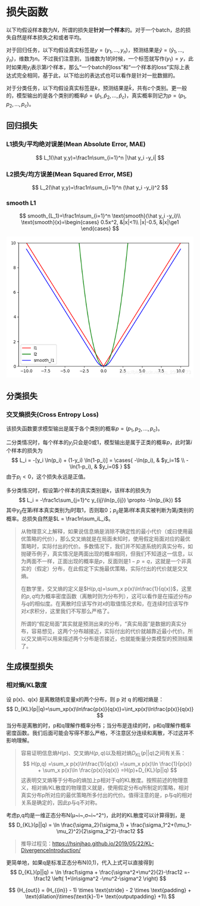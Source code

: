 # 损失函数

以下均假设样本数为$N$，所谓的损失是**针对一个样本**的。对于一个batch，总的损失自然是样本损失之和或者平均。

对于回归任务，以下均假设真实标签是$y=(y_1,...,y_n)$，预测结果是$\hat y=(\hat y_1,...,\hat y_n)$，维数为$n$。不过我们注意到，当维数为$1$的时候，一个标签就写作$(y_1)=y$，此时如果用$y_i$表示第$i$个样本，那么“一个batch的loss”和“一个样本的loss”实际上表达式完全相同，基于此，以下给出的表达式也可以看作是针对一批数据的。

对于分类任务，以下均假设真实标签是$k$，预测结果是$\hat k$，共有$c$个类别。更一般的，模型输出的是各个类别的概率$\hat p=(\hat p_1,\hat p_2,...,\hat p_c)$，真实概率则记为$p=(p_1,p_2,...,p_c)$。

## 回归损失

### L1损失/平均绝对误差(Mean Absolute Error, MAE)

$$
L_1(\hat y,y)=\frac1n\sum_{i=1}^n |\hat y_i -y_i|
$$



### L2损失/均方误差(Mean Squared Error, MSE)

$$
L_2(\hat y,y)=\frac1n\sum_{i=1}^n (\hat y_i -y_i)^2
$$

### smooth L1

$$
smooth_{L_1}=\frac1n\sum_{i=1}^n \text{smooth}(\hat y_i -y_i)\\
\text{smooth}(x)=\begin{cases}
0.5x^2, &|x|<1\\
|x|-0.5, &|x|\ge1
\end{cases}
$$

![img](img/v2-4edbd47a9cd0cf5a4637e84c557603a3_1440w.png)

## 分类损失

### 交叉熵损失(Cross Entropy Loss)

该损失函数要求模型输出是属于各个类别的概率$p=(p_1,p_2,...,p_c)$。

二分类情况时，每个样本的$y_i$只会是$0$或$1$，模型输出是属于正类的概率$p$，此时第$i$个样本的损失为
$$
L_i = -[y_i \ln(p_i) + (1-y_i) \ln(1-p_i)] =
\cases{
-\ln(p_i), & $y_i=1$ \\
-\ln(1-p_i), & $y_i=0$
}
$$
由于$p_i<0$，这个损失永远是正值。

多分类情况时，假设第$i$个样本的真实类别是$k$，该样本的损失为
$$
L_i = -\frac1c\sum_{j=1}^c y_{ij}\ln(p_{ij}) \propto -\ln(p_{ik})
$$
其中$y_{ij}$在第$i$样本真实类别为$j$时取$1$，否则取$0$；$p_{ij}$是第$i$样本真实被判断为第$j$类别的概率。总损失自然是$L = \frac1n\sum_iL_i$。

> 从物理意义上解释，如果说信息熵是消除不确定性的最小代价（或曰使用最优策略的代价），那么交叉熵就是在局面未知时，使用假定局面对应的最优策略时，实际付出的代价。多数情况下，我们并不知道系统的真实分布，如抛硬币例子，真实情况是两面出现的概率相同，但我们不知道这一信息，以为两面不一样，正面出现的概率是$p$，反面则是$1-p=q$，这就是一个非真实的（假定）分布，在此假定下实施最优策略，实际付出的代价就是交叉熵。
>
> 在数学里，交叉熵的定义是$H(p,q)=\sum_x p(x)\ln\frac{1}{q(x)}$，这里的$p,q$均为概率密度函数（离散时则为分布列），这可以看作是在描述分布$p$与$q$的相似度。在离散时应该写作对$x$的取值情况求和，在连续时应该写作对$x$求积分，这里我们不写那么严格了。
>
> 所谓的“假定局面”其实就是预测出来的分布，“真实局面”是数据的真实分布，容易想见，这两个分布越接近，实际付出的代价就越靠近最小代价。所以交叉熵可以用来描述两个分布是否接近，也就能衡量分类模型的预测结果了。

## 生成模型损失

### 相对熵/KL散度

设 p(x)、q(x) 是离散随机变量x的两个分布，则 p 对 q 的相对熵是：
$$
D_{KL}(p||q)=\sum_xp(x)\ln\frac{p(x)}{q(x)}=\int_xp(x)\ln\frac{p(x)}{q(x)}
$$
当分布是离散的时，p和q理解作概率分布；当分布是连续的时，p和q理解作概率密度函数。我们后面可能会写得不那么严格，不注意区分连续和离散，不过这并不影响理解。

> 容易证明信息熵$H(p)$、交叉熵$H(p,q)$以及相对熵$D_{KL}(p||q)$之间有关系：
> $$
> H(p,q)
> =\sum_x p(x)\ln\frac{1}{q(x)} 
> =\sum_x p(x)\ln \frac{1}{p(x)} + \sum_x p(x)\ln \frac{p(x)}{q(x)} 
> =H(p)+D_{KL}(p||q) 
> $$
> 这表明交叉熵等于分布p的熵加上p相对于q的KL散度。按照前述的物理意义，相对熵/KL散度的物理意义就是，使用假定分布q所制定的策略，相对真实分布p所对应的最优策略所多付出的代价。值得注意的是，p与q的相对关系是确定的，因此p与q不对称。

考虑p,q均是一维正态分布N(μ~i~,σ~i~^2^)，此时的KL散度可以计算得到，是
$$
D_{KL}(p||q) 
= \ln \frac{\sigma_2}{\sigma_1} + \frac{\sigma_1^2+(\mu_1-\mu_2)^2}{2\sigma_2^2}-\frac12
$$

> 推导过程见：https://hsinjhao.github.io/2019/05/22/KL-DivergenceIntroduction/

更简单地，如果q是标准正态分布N(0,1)，代入上式可以直接得到
$$
D_{KL}(p||q) 
= \ln \frac1\sigma + \frac{\sigma^2+\mu^2}{2}-\frac12
=-\frac12 \left( 1+\ln\sigma^2 -\mu^2-\sigma^2 \right)
$$


$$
{H_{out}} = (H_{{in}} - 1) \times \text{stride} - 2 \times \text{padding} + \text{dilation}\times(\text{k}-1)+ \text{outputpadding} +1\\
$$
